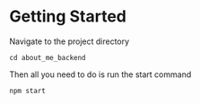 # Getting Started
Navigate to the project directory
```
cd about_me_backend
```
Then all you need to do is run the start command
```
npm start
```

